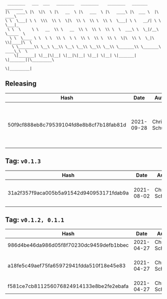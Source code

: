 ```
 ________   ___  ___   ________   ________    ________   _______    ________      
|\   ____\ |\  \|\  \ |\   __  \ |\   ___  \ |\   ____\ |\  ___ \  |\   ____\     
\ \  \___| \ \  \\\  \\ \  \|\  \\ \  \\ \  \\ \  \___| \ \   __/| \ \  \___|_    
 \ \  \     \ \   __  \\ \   __  \\ \  \\ \  \\ \  \  ___\ \  \_|/__\ \_____  \   
  \ \  \____ \ \  \ \  \\ \  \ \  \\ \  \\ \  \\ \  \|\  \\ \  \_|\ \\|____|\  \  
   \ \_______\\ \__\ \__\\ \__\ \__\\ \__\\ \__\\ \_______\\ \_______\ ____\_\  \ 
    \|_______| \|__|\|__| \|__|\|__| \|__| \|__| \|_______| \|_______||\_________\
                                                                      \|_________|
```

## Releasing
| Hash | Date | Author | Changes |
|------|------|--------|---------|
| 50f9cf888eb8c79539104fd8e8b8cf7b18fab81d | 2021-09-28 | Chris Schubert | Updating packaging and publishing npm strategy and package.json |


 ## Tag: `v0.1.3`
| Hash | Date | Author | Changes |
|------|------|--------|---------|
| 31a2f357f9aca005b5a91542d940953171fdab9a | 2021-08-02 | Chris Schubert | Packaging and publishing updates |


 ## Tag: `v0.1.2, 0.1.1`
| Hash | Date | Author | Changes |
|------|------|--------|---------|
| 986d4be46da986d05f8f70230dc9459defb1bbec | 2021-04-27 | Chris Schubert | Adding meta files |
| a18fe5c49aef75fa65972941fdda510f18e45e83 | 2021-04-27 | Chris Schubert | Initializing organization repository for project. |
| f581ce7cb811256076824914133e8be2fe2ebafa | 2021-04-27 | Chris Schubert | Added README.md |
